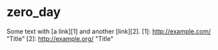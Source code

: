 # zero_day
Some text with [a link][1] and another [link][2]. [1]: http://example.com/ "Title"
[2]: http://example.org/ "Title"
